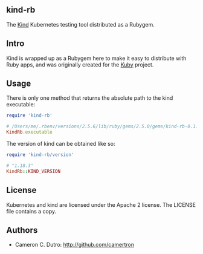 ## kind-rb

The [Kind](https://kind.sigs.k8s.io/) Kubernetes testing tool distributed as a Rubygem.

## Intro

Kind is wrapped up as a Rubygem here to make it easy to distribute with Ruby apps, and was originally created for the [Kuby](https://github.com/getkuby/kuby-core) project.

## Usage

There is only one method that returns the absolute path to the kind executable:

```ruby
require 'kind-rb'

# /Users/me/.rbenv/versions/2.5.6/lib/ruby/gems/2.5.0/gems/kind-rb-0.1.0-x86_64-darwin/vendor/kind
KindRb.executable
```

The version of kind can be obtained like so:

```ruby
require 'kind-rb/version'

# "1.18.3"
KindRb::KIND_VERSION
```

## License

Kubernetes and kind are licensed under the Apache 2 license. The LICENSE file contains a copy.

## Authors

* Cameron C. Dutro: http://github.com/camertron
